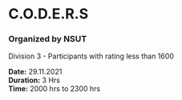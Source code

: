 # C.O.D.E.R.S 
### Organized by NSUT

Division 3 - Participants with rating less than 1600

**Date:** 29.11.2021  
**Duration:** 3 Hrs  
**Time:** 2000 hrs to 2300 hrs
